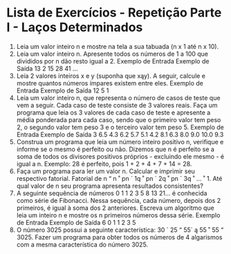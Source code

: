 # Lista de Exercícios - Repetição Parte I - Laços Determinados
1. Leia um valor inteiro n e mostre na tela a sua tabuada (n x 1 até n x 10).
2. Leia um valor inteiro n. Apresente todos os números de 1 a 100 que divididos por n dão resto igual a 2.
Exemplo de Entrada Exemplo de Saída
13 2
15
28
41
...
3. Leia 2 valores inteiros x e y (suponha que xąy). A seguir, calcule e mostre quantos números ímpares existem entre
eles.
Exemplo de Entrada Exemplo de Saída
12 5
1
4. Leia um valor inteiro n, que representa o número de casos de teste que vem a seguir. Cada caso de teste consiste de 3
valores reais. Faça um programa que leia os 3 valores de cada caso de teste e apresente a média ponderada para cada
caso, sendo que o primeiro valor tem peso 2, o segundo valor tem peso 3 e o terceiro valor tem peso 5.
Exemplo de Entrada Exemplo de Saída
3
6.5 4.3 6.2 5.7
5.1 4.2 8.1 6.3
8.0 9.0 10.0 9.3
5. Construa um programa que leia um número inteiro positivo n, verifique e informe se o mesmo é perfeito ou não. Dizemos
que n é perfeito se a soma de todos os divisores positivos próprios - excluindo ele mesmo - é igual a n. Exemplo: 28 é
perfeito, pois 1 + 2 + 4 + 7 + 14 = 28.
6. Faça um programa para ler um valor n. Calcular e imprimir seu respectivo fatorial. Fatorial de n “ n ˚ pn ´ 1q ˚ pn ´
2q ˚ pn ´ 3q ˚ ... ˚ 1. Até qual valor de n seu programa apresenta resultados consistentes?
7. A seguinte sequência de números 0 1 1 2 3 5 8 13 21... é conhecida como série de Fibonacci. Nessa sequência,
cada número, depois dos 2 primeiros, é igual à soma dos 2 anteriores. Escreva um algoritmo que leia um inteiro n e
mostre os n primeiros números dessa série.
Exemplo de Entrada Exemplo de Saída
6 0 1 1 2 3 5
8. O número 3025 possui a seguinte característica: 30 ` 25 “ 55´ ą 55 ˚ 55 “ 3025. Fazer um programa para obter todos
os números de 4 algarismos com a mesma característica do número 3025.